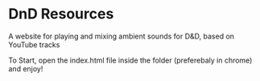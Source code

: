 # DnD Resources
A website for playing and mixing ambient sounds for D&amp;D, based on YouTube tracks

To Start, open the index.html file inside the folder (preferebaly in chrome) and enjoy!
